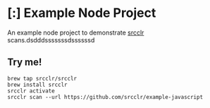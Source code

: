 # [:] Example Node Project

An example node project to demonstrate [srcclr](https://www.srcclr.com) scans.dsdddsssssssdssssssd

## Try me!

```
brew tap srcclr/srcclr
brew install srcclr
srcclr activate
srcclr scan --url https://github.com/srcclr/example-javascript
```
